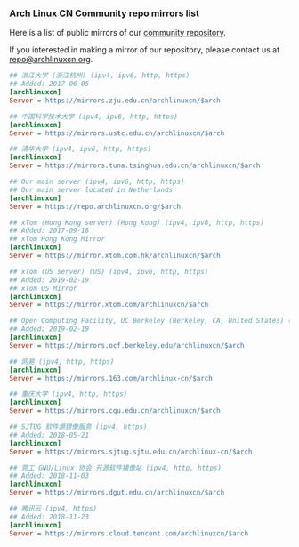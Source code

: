 ### Arch Linux CN Community repo mirrors list

Here is a list of public mirrors of our [community repository](https://github.com/archlinuxcn/repo).

If you interested in making a mirror of our repository, please contact us at repo@archlinuxcn.org.

```ini
## 浙江大学 (浙江杭州) (ipv4, ipv6, http, https)
## Added: 2017-06-05
[archlinuxcn]
Server = https://mirrors.zju.edu.cn/archlinuxcn/$arch
```

```ini
## 中国科学技术大学 (ipv4, ipv6, http, https)
[archlinuxcn]
Server = https://mirrors.ustc.edu.cn/archlinuxcn/$arch
```

```ini
## 清华大学 (ipv4, ipv6, http, https)
[archlinuxcn]
Server = https://mirrors.tuna.tsinghua.edu.cn/archlinuxcn/$arch
```

```ini
## Our main server (ipv4, ipv6, http, https)
## Our main server located in Netherlands
[archlinuxcn]
Server = https://repo.archlinuxcn.org/$arch
```

```ini
## xTom (Hong Kong server) (Hong Kong) (ipv4, ipv6, http, https)
## Added: 2017-09-18
## xTom Hong Kong Mirror
[archlinuxcn]
Server = https://mirror.xtom.com.hk/archlinuxcn/$arch
```

```ini
## xTom (US server) (US) (ipv4, ipv6, http, https)
## Added: 2019-02-19
## xTom US Mirror
[archlinuxcn]
Server = https://mirror.xtom.com/archlinuxcn/$arch
```

```ini
## Open Computing Facility, UC Berkeley (Berkeley, CA, United States) (ipv4, ipv6, http, https)
## Added: 2019-02-19
[archlinuxcn]
Server = https://mirrors.ocf.berkeley.edu/archlinuxcn/$arch
```

```ini
## 网易 (ipv4, http, https)
[archlinuxcn]
Server = https://mirrors.163.com/archlinux-cn/$arch
```

```ini
## 重庆大学 (ipv4, http, https)
[archlinuxcn]
Server = https://mirrors.cqu.edu.cn/archlinuxcn/$arch
```

```ini
## SJTUG 软件源镜像服务 (ipv4, https)
## Added: 2018-05-21
[archlinuxcn]
Server = https://mirrors.sjtug.sjtu.edu.cn/archlinux-cn/$arch
```

```ini
## 莞工 GNU/Linux 协会 开源软件镜像站 (ipv4, http, https)
## Added: 2018-11-03
[archlinuxcn]
Server = https://mirrors.dgut.edu.cn/archlinuxcn/$arch
```

```ini
## 腾讯云 (ipv4, https)
## Added: 2018-11-23
[archlinuxcn]
Server = https://mirrors.cloud.tencent.com/archlinuxcn/$arch
```

